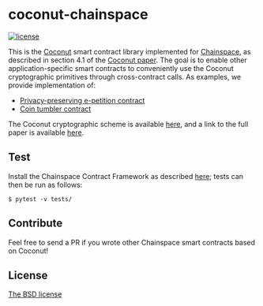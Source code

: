 # coconut-chainspace
[![license](https://img.shields.io/badge/license-BSD-brightgreen.svg)](https://github.com/asonnino/coconut-chainspace/blob/master/LICENSE) 


This is the [Coconut](https://github.com/asonnino/coconut) smart contract library implemented for [Chainspace](https://github.com/chainspace), as described in section 4.1 of the [Coconut paper](https://arxiv.org/abs/1802.07344). The goal is to enable other application-specific smart contracts to conveniently use the Coconut cryptographic primitives through cross-contract calls. As examples, we provide implementation of:
  - [Privacy-preserving e-petition contract](https://github.com/asonnino/coconut-chainspace/blob/master/contracts/petition.py)
  - [Coin tumbler contract](https://github.com/asonnino/coconut-chainspace/blob/master/contracts/tumbler.py)

The Coconut cryptographic scheme is available [here](https://github.com/asonnino/coconut), and a link to the full paper is available [here](https://arxiv.org/abs/1802.07344).


## Test
Install the Chainspace Contract Framework as described [here](https://github.com/chainspace); tests can then be run as follows:
```
$ pytest -v tests/
```


## Contribute
Feel free to send a PR if you wrote other Chainspace smart contracts based on Coconut!


## License
[The BSD license](https://opensource.org/licenses/BSD-3-Clause)
